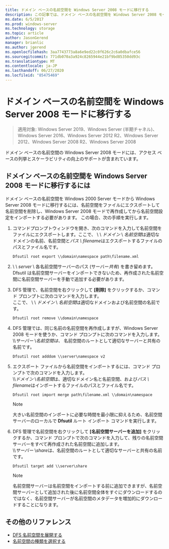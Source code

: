 ```yaml
---
title: ドメイン ベースの名前空間を Windows Server 2008 モードに移行する
description: この記事では、ドメイン ベースの名前空間を Windows Server 2008 モードに移行する方法について説明します。
ms.date: 6/5/2017
ms.prod: windows-server
ms.technology: storage
ms.topic: article
author: JasonGerend
manager: brianlic
ms.author: jgerend
ms.openlocfilehash: 3aa7743773a8a6e9ed22c0f626c2c6a0dbafce56
ms.sourcegitcommit: 771db070a3a924c8265944e21bf9bd85350dd93c
ms.translationtype: MT
ms.contentlocale: ja-JP
ms.lasthandoff: 06/27/2020
ms.locfileid: "85475469"
---
```

# <a name="migrate-a-domain-based-namespace-to-windows-server-2008-mode"></a>ドメイン ベースの名前空間を Windows Server 2008 モードに移行する

> 適用対象: Windows Server 2019、Windows Server (半期チャネル)、Windows Server 2016、Windows Server 2012 R2、Windows Server 2012、Windows Server 2008 R2、Windows Server 2008

ドメイン ベースの名前空間の Windows Server 2008 モードには、アクセス ベースの列挙とスケーラビリティの向上のサポートが含まれています。

## <a name="to-migrate-a-domain-based-namespace-to-windows-server-2008-mode"></a>ドメイン ベースの名前空間を Windows Server 2008 モードに移行するには

ドメイン ベースの名前空間を Windows 2000 Server モードから Windows Server 2008 モードに移行するには、名前空間をファイルにエクスポートして名前空間を削除し、Windows Server 2008 モードで再作成してから名前空間設定をインポートする必要があります。 この場合、次の手順を実行します。

1.  コマンドプロンプトウィンドウを開き、次のコマンドを入力して名前空間をファイルにエクスポートします。ここで、 \\ \\ *ドメイン* \\ *名前空間*は適切なドメインの名前、名前空間と*パス \\ filename*はエクスポートするファイルのパスとファイル名です。
     ```
     Dfsutil root export \\domain\namespace path\filename.xml
     ```
2.  \\ \\ *server* \\ 各名前空間サーバーのパス (サーバー*共有*) を書き留めます。 Dfsutil は名前空間サーバーをインポートできないため、再作成された名前空間に名前空間サーバーを手動で追加する必要があります。
3.  DFS 管理で、名前空間を右クリックして **[削除]** をクリックするか、コマンド プロンプトに次のコマンドを入力します。 <br /> ここで、 \\ \\ *ドメイン* \\ *名前空間*は適切なドメインおよび名前空間の名前です。
     ```
     Dfsutil root remove \\domain\namespace
     ```
4.  DFS 管理では、同じ名前の名前空間を再作成しますが、Windows Server 2008 モードを使うか、コマンド プロンプトに次のコマンドを入力します。 <br /> \\\\*サーバー* \\*名前空間は、* 名前空間のルートとして適切なサーバーと共有の名前です。
     ```
     Dfsutil root adddom \\server\namespace v2
     ```
5.  エクスポート ファイルから名前空間をインポートするには、コマンド プロンプトで次のコマンドを入力します。 <br /> \\\\*ドメイン* \\*名前空間*は、適切なドメイン名と名前空間、および*パス \\ filename*はインポートするファイルのパスとファイル名です。
     ```
     Dfsutil root import merge path\filename.xml \\domain\namespace
     ```

    > [!NOTE]
    > 大きい名前空間のインポートに必要な時間を最小限に抑えるため、名前空間サーバーのローカルで **Dfsutil** ルート インポート コマンドを実行します。
6.  DFS 管理で名前空間を右クリックして **[名前空間サーバーを追加]** をクリックするか、コマンド プロンプトで次のコマンドを入力して、残りの名前空間サーバーをすべて再作成された名前空間に追加します。 <br /> \\\\*サーバー* \\*share*は、名前空間のルートとして適切なサーバーと共有の名前です。
     ```
     Dfsutil target add \\server\share
     ```

    > [!NOTE]
    > 名前空間サーバーは名前空間をインポートする前に追加できますが、名前空間サーバーとして追加された後に名前空間全体をすぐにダウンロードするのではなく、名前空間サーバーが名前空間のメタデータを増加的にダウンロードすることになります。

## <a name="additional-references"></a>その他のリファレンス
-   [DFS 名前空間を展開する](deploying-dfs-namespaces.md)
-   [名前空間の種類を選択する](choose-a-namespace-type.md)